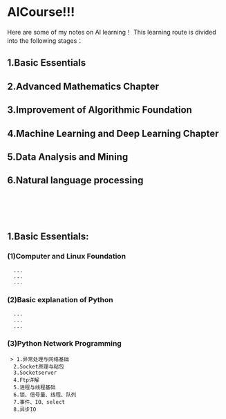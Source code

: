 # AICourse!!!
Here are some of my notes on AI learning！
This learning route is divided into the following stages：
## 1.Basic Essentials
## 2.Advanced Mathematics Chapter
## 3.Improvement of Algorithmic Foundation
## 4.Machine Learning and Deep Learning Chapter
## 5.Data Analysis and Mining 
## 6.Natural language processing<br><br><br><br>

## 1.Basic Essentials:
 ### (1)Computer and Linux Foundation
      ...
      ...
      ...
 ### (2)Basic explanation of Python
      ...
      ...
      ...
 ### (3)Python Network Programming
     > 1.异常处理与网络基础
      2.Socket原理与粘包
      3.Socketserver
      4.Ftp详解
      5.进程与线程基础
      6.锁、信号量、线程、队列
      7.事件、IO、select
      8.异步IO
